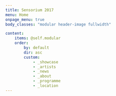 ```yaml
---
title: Sensorium 2017
menu: Home
onpage_menu: true
body_classes: "modular header-image fullwidth"

content:
    items: @self.modular
    order:
        by: default
        dir: asc
        custom:
            - _showcase
            - _artists
            - _news
            - _about
            - _programme
            - _location
---
```



